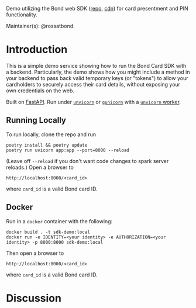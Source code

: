 
Demo utilizing the Bond web SDK ([repo](https://github.com/bond-tech/bond-sdk-cards), [cdn](https://cdn.bond.tech/sdk/cards/v1/bond-sdk-cards.js)) for card presentment and PIN functionality. 

Maintainer(s): @rossatbond. 

# Introduction

This is a simple demo service showing how to run the Bond Card SDK with a backend. Particularly, the demo shows how you might include a method in your backend to pass back valid temporary keys (or "tokens") to allow your cardholders to securely access their card details, without exposing your own credentials on the web. 

Built on [FastAPI](https://fastapi.tiangolo.com/). Run under [`unvicorn`](https://www.uvicorn.org/) or [`gunicorn`](https://gunicorn.org/) with a [`unvicorn` worker](https://www.uvicorn.org/#running-with-gunicorn). 

## Running Locally

To run locally, clone the repo and run
```
poetry install && poetry update
poetry run uvicorn app:app --port=8000 --reload
```
(Leave off `--reload` if you don't want code changes to spark server reloads.)  Open a browser to 
```
http://localhost:8000/<card_id>
```
where `card_id` is a valid Bond card ID. 

## Docker

Run in a `docker` container with the following: 
```
docker build . -t sdk-demo:local
docker run -e IDENTITY=<your identity> -e AUTHORIZATION=<your identity> -p 8000:8000 sdk-demo:local
``` 
Then open a browser to 
```
http://localhost:8000/<card_id>
```
where `card_id` is a valid Bond card ID. 

# Discussion

